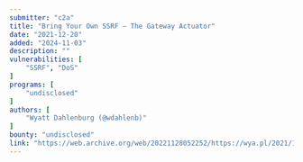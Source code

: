 ```yaml
---
submitter: "c2a"
title: "Bring Your Own SSRF – The Gateway Actuator"
date: "2021-12-20"
added: "2024-11-03"
description: ""
vulnerabilities: [
    "SSRF", "DoS"
]
programs: [
    "undisclosed"
]
authors: [
    "Wyatt Dahlenburg (@wdahlenb)"
]
bounty: "undisclosed"
link: "https://web.archive.org/web/20221128052252/https://wya.pl/2021/12/20/bring-your-own-ssrf-the-gateway-actuator/"
---
```




